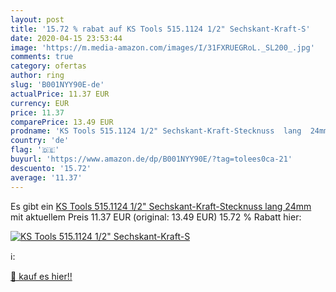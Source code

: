 ```yaml
---
layout: post
title: '15.72 % rabat auf KS Tools 515.1124 1/2" Sechskant-Kraft-S'
date: 2020-04-15 23:53:44
image: 'https://m.media-amazon.com/images/I/31FXRUEGRoL._SL200_.jpg'
comments: true
category: ofertas
author: ring
slug: 'B001NYY90E-de'
actualPrice: 11.37 EUR
currency: EUR
price: 11.37
comparePrice: 13.49 EUR
prodname: 'KS Tools 515.1124 1/2" Sechskant-Kraft-Stecknuss  lang  24mm'
country: 'de'
flag: '🇩🇪'
buyurl: 'https://www.amazon.de/dp/B001NYY90E/?tag=tolees0ca-21'
descuento: '15.72'
average: '11.37'
---
```


Es gibt ein [KS Tools 515.1124 1/2" Sechskant-Kraft-Stecknuss  lang  24mm](https://www.amazon.de/dp/B001NYY90E/?tag=tolees0ca-21) mit aktuellem Preis 11.37 EUR (original: 13.49 EUR) 15.72 % Rabatt hier:

[![KS Tools 515.1124 1/2" Sechskant-Kraft-S](https://m.media-amazon.com/images/I/31FXRUEGRoL._SL200_.jpg)](https://www.amazon.de/dp/B001NYY90E/?tag=tolees0ca-21)

ℹ️:


[🛒 kauf es hier!!](https://www.amazon.de/dp/B001NYY90E/?tag=tolees0ca-21)

